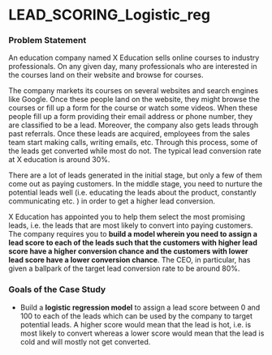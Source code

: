 # LEAD_SCORING_Logistic_reg

### Problem Statement

An education company named X Education sells online courses to industry professionals. On any given day, many professionals who are interested in the courses land on their website and browse for courses. 

The company markets its courses on several websites and search engines like Google. Once these people land on the website, they might browse the courses or fill up a form for the course or watch some videos. When these people fill up a form providing their email address or phone number, they are classified to be a lead. Moreover, the company also gets leads through past referrals. Once these leads are acquired, employees from the sales team start making calls, writing emails, etc. Through this process, some of the leads get converted while most do not. The typical lead conversion rate at X education is around 30%. 

There are a lot of leads generated in the initial stage, but only a few of them come out as paying customers. In the middle stage, you need to nurture the potential leads well (i.e. educating the leads about the product, constantly communicating etc. ) in order to get a higher lead conversion. 

X Education has appointed you to help them select the most promising leads, i.e. the leads that are most likely to convert into paying customers. The company requires you to **build a model wherein you need to assign a lead score to each of the leads such that the customers with higher lead score have a higher conversion chance and the customers with lower lead score have a lower conversion chance**. The CEO, in particular, has given a ballpark of the target lead conversion rate to be around 80%.



### Goals of the Case Study

- Build a **logistic regression model** to assign a lead score between 0 and 100 to each of the leads which can be used by the company to target potential leads. A higher score would mean that the lead is hot, i.e. is most likely to convert whereas a lower score would mean that the lead is cold and will mostly not get converted.
